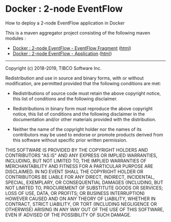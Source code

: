 # Docker : 2-node EventFlow

How to deploy a 2-node EventFlow application in Docker

This is a maven aggregator project consisting of the following maven modules :

* [Docker : 2-node EventFlow - EventFlow Fragment](ef-2node-ef/src/site/markdown/index.md) ([html](https://tibcosoftware.github.io/tibco-streaming-samples/10.4.4/docker/ef-2node/ef-2node-ef/))
* [Docker : 2-node EventFlow - Application](ef-2node-app/src/site/markdown/index.md) ([html](https://tibcosoftware.github.io/tibco-streaming-samples/10.4.4/docker/ef-2node/ef-2node-app/))

---
Copyright (c) 2018-2019, TIBCO Software Inc.

Redistribution and use in source and binary forms, with or without
modification, are permitted provided that the following conditions are met:

* Redistributions of source code must retain the above copyright notice, this
  list of conditions and the following disclaimer.

* Redistributions in binary form must reproduce the above copyright notice,
  this list of conditions and the following disclaimer in the documentation
  and/or other materials provided with the distribution.

* Neither the name of the copyright holder nor the names of its
  contributors may be used to endorse or promote products derived from
  this software without specific prior written permission.

THIS SOFTWARE IS PROVIDED BY THE COPYRIGHT HOLDERS AND CONTRIBUTORS "AS IS"
AND ANY EXPRESS OR IMPLIED WARRANTIES, INCLUDING, BUT NOT LIMITED TO, THE
IMPLIED WARRANTIES OF MERCHANTABILITY AND FITNESS FOR A PARTICULAR PURPOSE ARE
DISCLAIMED. IN NO EVENT SHALL THE COPYRIGHT HOLDER OR CONTRIBUTORS BE LIABLE
FOR ANY DIRECT, INDIRECT, INCIDENTAL, SPECIAL, EXEMPLARY, OR CONSEQUENTIAL
DAMAGES (INCLUDING, BUT NOT LIMITED TO, PROCUREMENT OF SUBSTITUTE GOODS OR
SERVICES; LOSS OF USE, DATA, OR PROFITS; OR BUSINESS INTERRUPTION) HOWEVER
CAUSED AND ON ANY THEORY OF LIABILITY, WHETHER IN CONTRACT, STRICT LIABILITY,
OR TORT (INCLUDING NEGLIGENCE OR OTHERWISE) ARISING IN ANY WAY OUT OF THE USE
OF THIS SOFTWARE, EVEN IF ADVISED OF THE POSSIBILITY OF SUCH DAMAGE.
